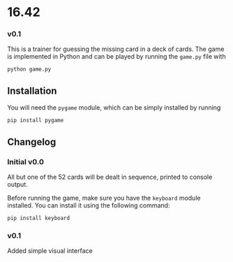 # 16.42 
### v0.1

This is a trainer for guessing the missing card in a deck of cards. The game is implemented in Python and can be played by running the `game.py` file with

```python game.py```

## Installation

You will need the `pygame` module, which can be simply installed by running

```pip install pygame```

## Changelog

### Initial v0.0
All but one of the 52 cards will be dealt in sequence, printed to console output.

Before running the game, make sure you have the `keyboard` module installed. You can install it using the following command:

```pip install keyboard```

### v0.1

Added simple visual interface